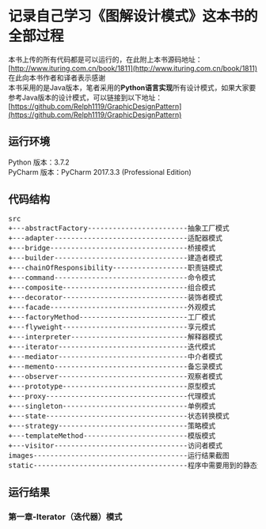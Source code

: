 # 记录自己学习《图解设计模式》这本书的全部过程
本书上传的所有代码都是可以运行的，在此附上本书源码地址： [http://www.ituring.com.cn/book/1811](http://www.ituring.com.cn/book/1811)<br/>
在此向本书作者和译者表示感谢<br/>
本书采用的是Java版本，笔者采用的**Python语言实现**所有设计模式，如果大家要参考Java版本的设计模式，可以链接到以下地址：
[https://github.com/Relph1119/GraphicDesignPattern](https://github.com/Relph1119/GraphicDesignPattern)

## 运行环境 ##
Python 版本：3.7.2<br/>
PyCharm 版本：PyCharm 2017.3.3 (Professional Edition)

## 代码结构 ##
<pre>
src
+---abstractFactory------------------------抽象工厂模式
+---adapter--------------------------------适配器模式
+---bridge---------------------------------桥接模式
+---builder--------------------------------建造者模式
+---chainOfResponsibility------------------职责链模式
+---command--------------------------------命令模式
+---composite------------------------------组合模式
+---decorator------------------------------装饰者模式
+---facade---------------------------------外观模式
+---factoryMethod--------------------------工厂模式
+---flyweight------------------------------享元模式
+---interpreter----------------------------解释器模式
+---iterator-------------------------------迭代模式
+---mediator-------------------------------中介者模式
+---memento--------------------------------备忘录模式
+---observer-------------------------------观察者模式
+---prototype------------------------------原型模式
+---proxy----------------------------------代理模式
+---singleton------------------------------单例模式
+---state----------------------------------状态转换模式
+---strategy-------------------------------策略模式
+---templateMethod-------------------------模版模式
+---visitor--------------------------------访问者模式
images-------------------------------------运行结果截图
static-------------------------------------程序中需要用到的静态资源（程序中已经写好读取路径）
</pre>

## 运行结果 ##
### 第一章-Iterator（迭代器）模式 ###